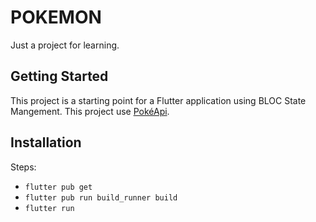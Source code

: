 # POKEMON
Just a project for learning.

## Getting Started
This project is a starting point for a Flutter application using BLOC State Mangement.
This project use [PokéApi](https://pokeapi.co/).

## Installation
Steps:
- `flutter pub get`
- `flutter pub run build_runner build`
- `flutter run`
